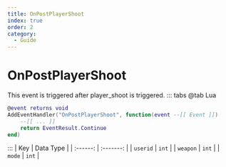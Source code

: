 ```yaml
---
title: OnPostPlayerShoot
index: true
order: 2
category:
  - Guide
---
```


# OnPostPlayerShoot
This event is triggered after player_shoot is triggered.
::: tabs
@tab Lua
```lua
@event returns void
AddEventHandler("OnPostPlayerShoot", function(event --[[ Event ]])
    --[[ ... ]]
    return EventResult.Continue
end)
```

:::
|    Key   | Data Type |
| :------: | :-------: |
| `userid` |   `int`   |
| `weapon` |   `int`   |
|  `mode`  |   `int`   |